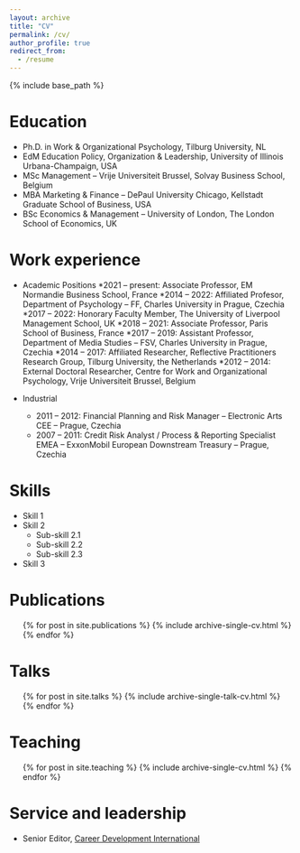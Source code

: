 ```yaml
---
layout: archive
title: "CV"
permalink: /cv/
author_profile: true
redirect_from:
  - /resume
---
```


{% include base_path %}

Education
======
* Ph.D. in Work & Organizational Psychology, Tilburg University, NL
* EdM Education Policy, Organization & Leadership, University of Illinois Urbana-Champaign, USA
* MSc Management – Vrije Universiteit Brussel, Solvay Business School, Belgium
* MBA Marketing & Finance – DePaul University Chicago, Kellstadt Graduate School of Business, USA
* BSc Economics & Management – University of London, The London School of Economics, UK

Work experience
======
* Academic Positions
  *2021 – present: Associate Professor, EM Normandie Business School, France
  *2014 – 2022: Affiliated Profesor, Department of Psychology – FF, Charles University in Prague, Czechia
  *2017 – 2022: Honorary Faculty Member, The University of Liverpool Management School, UK
  *2018 – 2021: Associate Professor, Paris School of Business, France
  *2017 – 2019: Assistant Professor, Department of Media Studies – FSV, Charles University in Prague, Czechia
  *2014 – 2017: Affiliated Researcher, Reflective Practitioners Research Group, Tilburg University, the Netherlands
  *2012 – 2014: External Doctoral Researcher, Centre for Work and Organizational Psychology, Vrije Universiteit Brussel, Belgium

* Industrial
  * 2011 – 2012: Financial Planning and Risk Manager – Electronic Arts CEE – Prague, Czechia
  * 2007 – 2011: Credit Risk Analyst / Process & Reporting Specialist EMEA – ExxonMobil European Downstream Treasury – Prague, Czechia
    
Skills
======
* Skill 1
* Skill 2
  * Sub-skill 2.1
  * Sub-skill 2.2
  * Sub-skill 2.3
* Skill 3

Publications
======
  <ul>{% for post in site.publications %}
    {% include archive-single-cv.html %}
  {% endfor %}</ul>
  
Talks
======
  <ul>{% for post in site.talks %}
    {% include archive-single-talk-cv.html %}
  {% endfor %}</ul>
  
Teaching
======
  <ul>{% for post in site.teaching %}
    {% include archive-single-cv.html %}
  {% endfor %}</ul>
  
Service and leadership
======
* Senior Editor, [Career Development International](https://www.emeraldgrouppublishing.com/journal/cdi)
